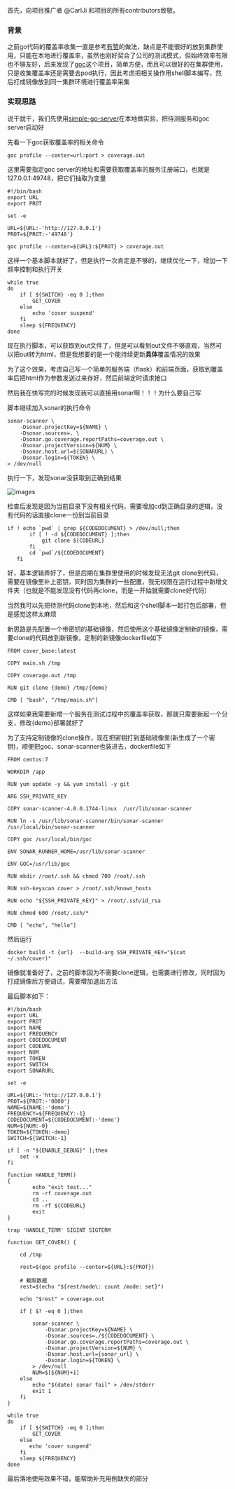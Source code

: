 首先，向项目推广者 @CarlJi 和项目的所有contributors致敬。

### 背景
之前go代码的覆盖率收集一直是参考[有赞](https://tech.youzan.com/you-zan-go-xiang-mu-dan-ce-ji-cheng-zeng-liang-fu-gai-lu-tong-ji-yu-fen-xi/)的做法，缺点是不能很好的放到集群使用，只能在本地进行覆盖率，虽然也刚好契合了公司的测试模式，但始终效率有限也不够友好，后来发现了[goc](https://github.com/qiniu/goc)这个项目，简单方便，而且可以很好的在集群使用，只是收集覆盖率还是需要去pod执行，因此考虑把相关操作用shell脚本编写，然后打成镜像放到同一集群环境进行覆盖率采集

### 实现思路

说干就干，我们先使用[simple-go-server](https://github.com/CarlJi/simple-go-server)在本地做实验，把待测服务和goc server启动好

先看一下goc获取覆盖率的相关命令
```
goc profile --center=url:port > coverage.out 
```
这里需要指定goc server的地址和需要获取覆盖率的服务注册端口，也就是127.0.0.1:49748，把它们抽取为变量

```
#!/bin/bash
export URL
export PROT

set -e

URL=${URL:-'http://127.0.0.1'}
PROT=${PROT:-'49748'}

goc profile --center=${URL}:${PROT} > coverage.out 
```

这样一个基本脚本就好了，但是执行一次肯定是不够的，继续优化一下，增加一下频率控制和执行开关

```
while true
do 
    if [ ${SWITCH} -eq 0 ];then
        GET_COVER
    else
        echo 'cover suspend'
    fi
    sleep ${FREQUENCY}
done

```
现在执行脚本，可以获取到out文件了，但是可以看到out文件不够直观，当然可以把out转为html，但是我想要的是一个能持续更新**具体**覆盖情况的效果

为了这个效果，考虑自己写一个简单的服务端（flask）和前端页面，获取到覆盖率后把html作为参数发送过来存好，然后前端定时请求接口

然后我在快写完的时候发现我可以直接用sonar啊！！！为什么要自己写

脚本继续加入sonar的执行命令

```
sonar-scanner \
    -Dsonar.projectKey=${NAME} \
    -Dsonar.sources=. \
    -Dsonar.go.coverage.reportPaths=coverage.out \
    -Dsonar.projectVersion=${NUM} \
    -Dsonar.host.url=${SONARURL} \
    -Dsonar.login=${TOKEN} \
> /dev/null
```
执行一下，发现sonar没获取到正确到结果

![images](./images/01.png)


检查后发现是因为当前目录下没有相关代码，需要增加cd到正确目录的逻辑，没有代码的话直接clone一份到当前目录

 ```
if ! echo `pwd` | grep ${CODEDOCUMENT} > /dev/null;then
        if [ ! -d ${CODEDOCUMENT} ];then
            git clone ${CODEURL}
        fi
        cd `pwd`/${CODEDOCUMENT}
    fi
```

好，基本逻辑弄好了，但是后期在集群里使用的时候发现无法git clone到代码，需要在镜像里补上密钥，同时因为集群的一些配置，我无权限在运行过程中新增文件夹（也就是不能发现没有代码再clone，而是一开始就需要clone好代码）

当然我可以先把待测代码clone到本地，然后和这个shell脚本一起打包后部署，但是感觉这样太麻烦

新思路是先配置一个带密钥的基础镜像，然后使用这个基础镜像定制新的镜像，需要clone的代码放到新镜像，定制的新镜像dockerfile如下

```
FROM cover_base:latest

COPY main.sh /tmp

COPY coverage.out /tmp

RUN git clone {demo} /tmp/{demo}

CMD [ "bash", "/tmp/main.sh"]
```

这样如果我需要新增一个服务在测试过程中的覆盖率获取，那就只需要新起一个分支，修改{demo}部署就好了

为了支持定制镜像的clone操作，现在把密钥打到基础镜像里(新生成了一个密钥)，顺便把goc、sonar-scanner也装进去，dockerfile如下

```
FROM centos:7

WORKDIR /app
 
RUN yum update -y && yum install -y git 

ARG SSH_PRIVATE_KEY

COPY sonar-scanner-4.0.0.1744-linux  /usr/lib/sonar-scanner 

RUN ln -s /usr/lib/sonar-scanner/bin/sonar-scanner /usr/local/bin/sonar-scanner

COPY goc /usr/local/bin/goc

ENV SONAR_RUNNER_HOME=/usr/lib/sonar-scanner

ENV GOC=/usr/lib/goc

RUN mkdir /root/.ssh && chmod 700 /root/.ssh

RUN ssh-keyscan cover > /root/.ssh/known_hosts

RUN echo "${SSH_PRIVATE_KEY}" > /root/.ssh/id_rsa

RUN chmod 600 /root/.ssh/*

CMD [ "echo", "hello"]

```

然后运行 

```
docker build -t {url}  --build-arg SSH_PRIVATE_KEY="$(cat ~/.ssh/cover)"
```

镜像就准备好了，之前的脚本因为不需要clone逻辑，也需要进行修改，同时因为打成镜像后方便调试，需要增加退出方法

最后脚本如下：

```
#!/bin/bash
export URL
export PROT
export NAME
export FREQUENCY
export CODEDOCUMENT
export CODEURL
export NUM
export TOKEN
export SWITCH
export SONARURL

set -e

URL=${URL:-'http://127.0.0.1'}
PROT=${PROT:-'0000'}
NAME=${NAME:-'demo'}
FREQUENCY=${FREQUENCY:-1}
CODEDOCUMENT=${CODEDOCUMENT:-'demo'}
NUM=${NUM:-0}
TOKEN=${TOKEN:-demo}
SWITCH=${SWITCH:-1}

if [ -n "${ENABLE_DEBUG}" ];then
    set -x
fi

function HANDLE_TERM()
{
        echo "exit test..."
        rm -rf coverage.out
        cd ..
        rm -rf ${CODEURL}
        exit 
}

trap 'HANDLE_TERM' SIGINT SIGTERM

function GET_COVER() {

    cd /tmp

    rest=$(goc profile --center=${URL}:${PROT})

    # 截取数据
    rest=$(echo "${rest/mode\: count /mode: set}")

    echo "$rest" > coverage.out 

    if [ $? -eq 0 ];then

        sonar-scanner \
            -Dsonar.projectKey=${NAME} \
            -Dsonar.sources=./${CODEDOCUMENT} \
            -Dsonar.go.coverage.reportPaths=coverage.out \
            -Dsonar.projectVersion=${NUM} \
            -Dsonar.host.url={sonar_url} \
            -Dsonar.login=${TOKEN} \
        > /dev/null
        NUM=$[${NUM}+1]
    else
        echo "$(date) sonar fail" > /dev/stderr
        exit 1
    fi
}

while true
do 
    if [ ${SWITCH} -eq 0 ];then
        GET_COVER
    else
       echo 'cover suspend'
    fi
    sleep ${FREQUENCY}
done
```

最后落地使用效果不错，能帮助补充用例缺失的部分

